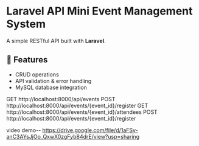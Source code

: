 # Laravel API Mini Event Management System

A simple RESTful API built with **Laravel**.

## 🚀 Features
- CRUD operations 
- API validation & error handling
- MySQL database integration


GET   http://localhost:8000/api/events
POST  http://localhost:8000/api/events/{event_id}/register
GET   http://localhost:8000/api/events/{event_id}/attendees
POST  http://localhost:8000/api/events/{event_id}/register

video demo-- https://drive.google.com/file/d/1aFSy-anC3AYsJjOo_QxwX0zgFyb84drE/view?usp=sharing
